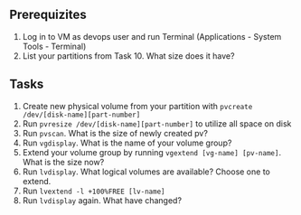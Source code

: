 ## Prerequizites
1. Log in to VM as devops user and run Terminal (Applications - System Tools - Terminal)
2. List your partitions from Task 10. What size does it have?

## Tasks

1. Create new physical volume from your partition with `pvcreate /dev/[disk-name][part-number]`
2. Run `pvresize /dev/[disk-name][part-number]` to utilize all space on disk
3. Run `pvscan`. What is the size of newly created pv?
4. Run `vgdisplay`. What is the name of your volume group?
5. Extend your volume group by running `vgextend [vg-name] [pv-name]`. What is the size now?
6. Run `lvdisplay`. What logical volumes are available? Choose one to extend.
7. Run `lvextend -l +100%FREE [lv-name]`
8. Run `lvdisplay` again. What have changed?
